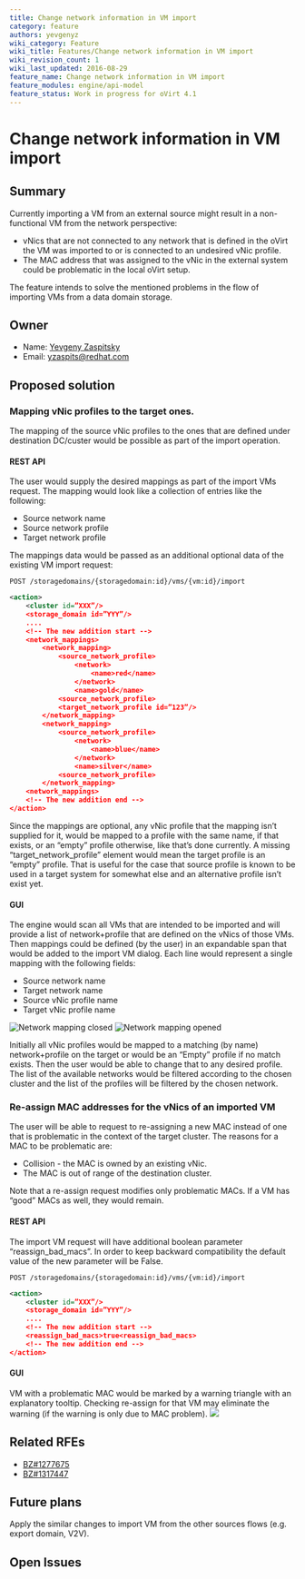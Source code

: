 ```yaml
---
title: Change network information in VM import
category: feature
authors: yevgenyz
wiki_category: Feature
wiki_title: Features/Change network information in VM import
wiki_revision_count: 1
wiki_last_updated: 2016-08-29
feature_name: Change network information in VM import
feature_modules: engine/api-model
feature_status: Work in progress for oVirt 4.1
---
```


# Change network information in VM import

## Summary

Currently importing a VM from an external source might result in a 
non-functional VM from the network perspective:

* vNics that are not connected to any network that is defined in the 
oVirt the VM was imported to or is connected to an undesired vNic 
profile.
* The MAC address that was assigned to the vNic in the external 
system could be problematic in the local oVirt setup.

The feature intends to solve the mentioned problems in the flow of 
importing VMs from a data domain storage.

## Owner

*   Name: [Yevgeny Zaspitsky](User:YevgenyZ)
*   Email: <yzaspits@redhat.com>

## Proposed solution

### Mapping vNic profiles to the target ones.
The mapping of the source vNic profiles to the ones that are defined 
under destination DC/custer would be possible as part of the import 
operation. 

#### REST API 
The user would supply the desired mappings as part of the import VMs 
request. The mapping would look like a collection of entries like the 
following:

* Source network name
* Source network profile
* Target network profile

The mappings data would be passed as an additional optional data of the 
existing VM import request:

```
POST /storagedomains/{storagedomain:id}/vms/{vm:id}/import
```

```xml
<action>
    <cluster id=”XXX”/>
    <storage_domain id=”YYY”/>
    ....
    <!-- The new addition start -->
    <network_mappings>
        <network_mapping>
            <source_network_profile>
                <network>
                    <name>red</name>
                </network>
                <name>gold</name>
            <source_network_profile>
            <target_network_profile id=”123”/>
        </network_mapping>
        <network_mapping>
            <source_network_profile>
                <network>
                    <name>blue</name>
                </network>
                <name>silver</name>
            <source_network_profile>
        </network_mapping>
    <network_mappings>
    <!-- The new addition end -->
</action>
```

Since the mappings are optional, any vNic profile that the mapping isn’t
 supplied for it, would be mapped to a profile with the same name, if 
that exists, or an “empty” profile otherwise, like that’s done 
currently.
A missing “target_network_profile” element would mean the target profile
 is an “empty” profile. That is useful for the case that source profile 
is known to be used in a target system for somewhat else and an 
alternative profile isn’t exist yet.

#### GUI
The engine would scan all VMs that are intended to be imported and will 
provide a list of network+profile that are defined on the vNics of those
 VMs. Then mappings could be defined (by the user) in an expandable span
 that would be added to the import VM dialog. 
Each line would represent a single mapping with the following fields:

* Source network name
* Target network name
* Source vNic profile name
* Target vNic profile name

![Network mapping closed](import_vm-network_mapping_close.png)
![Network mapping opened](import_vm-network_mapping_open.png)

Initially all vNic profiles would be mapped to a matching (by name) 
network+profile on the target or would be an “Empty” profile if no match
 exists. Then the user would be able to change that to any desired 
profile. The list of the available networks would be filtered according 
to the chosen cluster and the list of the profiles will be filtered by 
the chosen network.


### Re-assign MAC addresses for the vNics of an imported VM
The user will be able to request to re-assigning a new MAC instead of 
one that is problematic in the context of the target cluster.
The reasons for a MAC to be problematic are:

* Collision - the MAC is owned by an existing vNic.
* The MAC is out of range of the destination cluster.

Note that a re-assign request modifies only problematic MACs. If a VM 
has “good” MACs as well, they would remain.

#### REST API
The import VM request will have additional boolean 
parameter “reassign_bad_macs”. In order to keep backward compatibility 
the default value of the new parameter will be False.

```
POST /storagedomains/{storagedomain:id}/vms/{vm:id}/import
```

```xml
<action>
    <cluster id=”XXX”/>
    <storage_domain id=”YYY”/>
    ....
    <!-- The new addition start -->
    <reassign_bad_macs>true<reassign_bad_macs>
    <!-- The new addition end -->
</action>
```

#### GUI
VM with a problematic MAC would be marked by a warning triangle with an 
explanatory tooltip. Checking re-assign for that VM may eliminate the 
warning (if the warning is only due to MAC problem).
![](register_vm-reallocate_mac.png)

## Related RFEs
* [BZ#1277675](https://bugzilla.redhat.com/show_bug.cgi?id=1277675)
* [BZ#1317447](https://bugzilla.redhat.com/show_bug.cgi?id=1317447)

## Future plans
Apply the similar changes to import VM from the other sources flows
 (e.g. export domain, V2V).
 
## Open Issues
